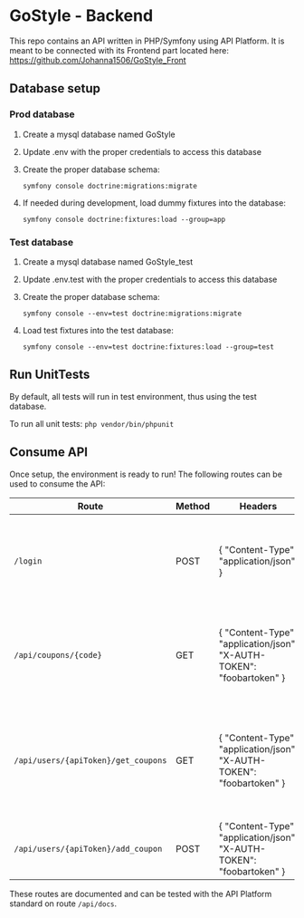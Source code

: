# GoStyle - Backend
This repo contains an API written in PHP/Symfony using API Platform. It is meant to be connected with its Frontend part located here:
https://github.com/Johanna1506/GoStyle_Front

## Database setup
### Prod database
1. Create a mysql database named GoStyle
2. Update .env with the proper credentials to access this database
3. Create the proper database schema:
   
   `symfony console doctrine:migrations:migrate`
4. If needed during development, load dummy fixtures into the database:
   
   `symfony console doctrine:fixtures:load --group=app`

### Test database
1. Create a mysql database named GoStyle_test
2. Update .env.test with the proper credentials to access this database
3. Create the proper database schema:
   
   `symfony console --env=test doctrine:migrations:migrate`
4. Load test fixtures into the test database:
   
   `symfony console --env=test doctrine:fixtures:load --group=test`

## Run UnitTests
By default, all tests will run in test environment, thus using the test database.

To run all unit tests:
`php vendor/bin/phpunit`

## Consume API
Once setup, the environment is ready to run! The following routes can be used to consume the API:

| Route                               | Method | Headers                                                               | Content                                  | Response                                                                                        |
| ----------------------------------- | ------ | --------------------------------------------------------------------- | ---------------------------------------- | ----------------------------------------------------------------------------------------------- |
| `/login`                            | POST   | { "Content-Type": "application/json" }                                | { "username": "foo", "password": "bar" } | A JSON object containing the user's API token under the key "apiToken".                         |
| `/api/coupons/{code}`               | GET    | { "Content-Type": "application/json", "X-AUTH-TOKEN": "foobartoken" } | -                                        | A JSON object containing all details associated with the requested coupon.                      |
| `/api/users/{apiToken}/get_coupons` | GET    | { "Content-Type": "application/json", "X-AUTH-TOKEN": "foobartoken" } | -                                        | A JSON object containing the list of coupons scanned by requested user under the key "coupons". |
| `/api/users/{apiToken}/add_coupon`  | POST   | { "Content-Type": "application/json", "X-AUTH-TOKEN": "foobartoken" } | { "newCoupon": "FOOBAR" }                | A JSON response with status code 201.                                                           |

These routes are documented and can be tested with the API Platform standard on route `/api/docs`.
